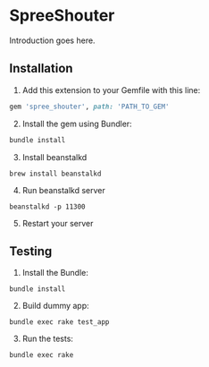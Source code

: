 SpreeShouter
============

Introduction goes here.

## Installation

1. Add this extension to your Gemfile with this line:
  ```ruby
  gem 'spree_shouter', path: 'PATH_TO_GEM'
  ```

2. Install the gem using Bundler:
  ```ruby
  bundle install
  ```

3. Install beanstalkd
  ```
  brew install beanstalkd
  ```

4. Run beanstalkd server
  ```
  beanstalkd -p 11300
  ```

5. Restart your server

## Testing

1. Install the Bundle:
  ```
  bundle install
  ```

2. Build dummy app:
  ```
  bundle exec rake test_app
  ```

3. Run the tests:
  ```
  bundle exec rake
  ```
